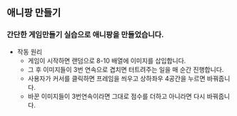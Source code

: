 ## 애니팡 만들기

### 간단한 게임만들기 실습으로 애니팡을 만들었습니다.

- 작동 원리
  - 게임이 시작하면 랜덤으로 8-10 배열에 이미지를 삽입합니다.
  - 그 후 이미지들이 3번 연속으로 겹치면 터트려주는 일을 매 순간 진행합니다.
  - 사용자가 커서를 클릭하면 프레임을 씌우고 상하좌우 4공간을 누르면 바꿔줍니다.
  - 바꾼 이미지들이 3번연속이라면 그대로 점수를 더하고 아니라면 다시 바꿔줍니다.
